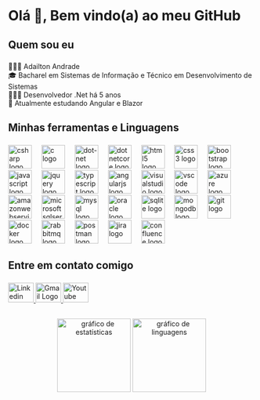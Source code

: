 <br clear="both">

<h1 align="left">Olá 👋, Bem vindo(a) ao meu GitHub</h1>

###

<h2 align="left">Quem sou eu</h2>

###

<p align="left">🧑🏿‍🦲 Adailton Andrade<br>🎓 Bacharel em Sistemas de Informação e Técnico em Desenvolvimento de Sistemas<br>👨🏿‍💻 Desenvolvedor .Net há 5 anos<br>📖 Atualmente estudando Angular e Blazor</p>

###

<h2 align="left">Minhas ferramentas e Linguagens</h2>

###

<div align="left">
  <img src="https://cdn.jsdelivr.net/gh/devicons/devicon/icons/csharp/csharp-original.svg" height="48" alt="csharp logo"  />
  <img width="12" />
  <img src="https://cdn.jsdelivr.net/gh/devicons/devicon/icons/c/c-original.svg" height="48" alt="c logo"  />
  <img width="12" />
  <img src="https://cdn.jsdelivr.net/gh/devicons/devicon/icons/dot-net/dot-net-original.svg" height="48" alt="dot-net logo"  />
  <img width="12" />
  <img src="https://cdn.jsdelivr.net/gh/devicons/devicon/icons/dotnetcore/dotnetcore-original.svg" height="48" alt="dotnetcore logo"  />
  <img width="12" />
  <img src="https://cdn.jsdelivr.net/gh/devicons/devicon/icons/html5/html5-original.svg" height="48" alt="html5 logo"  />
  <img width="12" />
  <img src="https://cdn.jsdelivr.net/gh/devicons/devicon/icons/css3/css3-original.svg" height="48" alt="css3 logo"  />
  <img width="12" />
  <img src="https://cdn.jsdelivr.net/gh/devicons/devicon/icons/bootstrap/bootstrap-original-wordmark.svg" height="48" alt="bootstrap logo"  />
  <img width="12" />
  <img src="https://cdn.jsdelivr.net/gh/devicons/devicon/icons/javascript/javascript-plain.svg" height="48" alt="javascript logo"  />
  <img width="12" />
  <img src="https://cdn.jsdelivr.net/gh/devicons/devicon/icons/jquery/jquery-plain-wordmark.svg" height="48" alt="jquery logo"  />
  <img width="12" />
  <img src="https://cdn.jsdelivr.net/gh/devicons/devicon/icons/typescript/typescript-original.svg" height="48" alt="typescript logo"  />
  <img width="12" />
  <img src="https://cdn.jsdelivr.net/gh/devicons/devicon/icons/angularjs/angularjs-original.svg" height="48" alt="angularjs logo"  />
  <img width="12" />
  <img src="https://cdn.jsdelivr.net/gh/devicons/devicon/icons/visualstudio/visualstudio-plain.svg" height="48" alt="visualstudio logo"  />
  <img width="12" />
  <img src="https://cdn.jsdelivr.net/gh/devicons/devicon/icons/vscode/vscode-original.svg" height="48" alt="vscode logo"  />
  <img width="12" />
  <img src="https://cdn.jsdelivr.net/gh/devicons/devicon/icons/azure/azure-original.svg" height="48" alt="azure logo"  />
  <img width="12" />
  <img src="https://cdn.jsdelivr.net/gh/devicons/devicon/icons/amazonwebservices/amazonwebservices-original-wordmark.svg" height="48" alt="amazonwebservices logo"  />
  <img width="12" />
  <img src="https://cdn.jsdelivr.net/gh/devicons/devicon/icons/microsoftsqlserver/microsoftsqlserver-plain-wordmark.svg" height="48" alt="microsoftsqlserver logo"  />
  <img width="12" />
  <img src="https://cdn.jsdelivr.net/gh/devicons/devicon/icons/mysql/mysql-original-wordmark.svg" height="48" alt="mysql logo"  />
  <img width="12" />
  <img src="https://cdn.jsdelivr.net/gh/devicons/devicon/icons/oracle/oracle-original.svg" height="48" alt="oracle logo"  />
  <img width="12" />
  <img src="https://cdn.jsdelivr.net/gh/devicons/devicon/icons/sqlite/sqlite-original.svg" height="48" alt="sqlite logo"  />
  <img width="12" />
  <img src="https://cdn.jsdelivr.net/gh/devicons/devicon/icons/mongodb/mongodb-original.svg" height="48" alt="mongodb logo"  />
  <img width="12" />
  <img src="https://cdn.jsdelivr.net/gh/devicons/devicon/icons/git/git-plain-wordmark.svg" height="48" alt="git logo"  />
  <img width="12" />
  <img src="https://cdn.jsdelivr.net/gh/devicons/devicon/icons/docker/docker-plain-wordmark.svg" height="48" alt="docker logo"  />
  <img width="12" />
  <img src="https://cdn.simpleicons.org/rabbitmq/FF6600" height="48" alt="rabbitmq logo"  />
  <img width="12" />
  <img src="https://skillicons.dev/icons?i=postman" height="48" alt="postman logo"  />
  <img width="12" />
  <img src="https://cdn.jsdelivr.net/gh/devicons/devicon/icons/jira/jira-original.svg" height="48" alt="jira logo"  />
  <img width="12" />
  <img src="https://cdn.jsdelivr.net/gh/devicons/devicon/icons/confluence/confluence-original.svg" height="48" alt="confluence logo"  />
</div>

###
<h2 align="left">Entre em contato comigo</h2>

###
<div align="left">
  <a href="https://www.linkedin.com/in/adailtonfilho/" target="_blank">
    <picture>
        <img alt="Linkedin Logo" src="https://raw.githubusercontent.com/maurodesouza/profile-readme-generator/master/src/assets/icons/social/linkedin/default.svg" width="52" height="40">
    </picture>
  </a>
  <a href="mailto:adailtonsts@gmail.com?subject=" target="_blank">
    <picture>
      <img alt="Gmail Logo" src="https://raw.githubusercontent.com/maurodesouza/profile-readme-generator/master/src/assets/icons/social/gmail/default.svg" width="52" height="40">
    </picture>
  </a>
  <a href="https://www.youtube.com/AdailtonAndrade" target="_blank">
    <picture>
      <img alt="Youtube Logo" src="https://raw.githubusercontent.com/maurodesouza/profile-readme-generator/master/src/assets/icons/social/youtube/default.svg" width="52" height="40">
    </picture>
  </a>
</div>

###
<h2 align="left"></h2>

###
<div align="center">
  <img src="https://github-readme-stats.vercel.app/api?username=adailtonandrade&hide_title=false&hide_rank=true&show_icons=true&include_all_commits=true&count_private=true&disable_animations=false&theme=dark&locale=pt-br&hide_border=false&order=1" height="150" alt="gráfico de estatísticas"  />
  <img src="https://github-readme-stats.vercel.app/api/top-langs?username=adailtonandrade&locale=pt-br&hide_title=false&layout=compact&card_width=320&langs_count=5&theme=dark&hide_border=false&order=2" height="150" alt="gráfico de linguagens"  />
</div>
